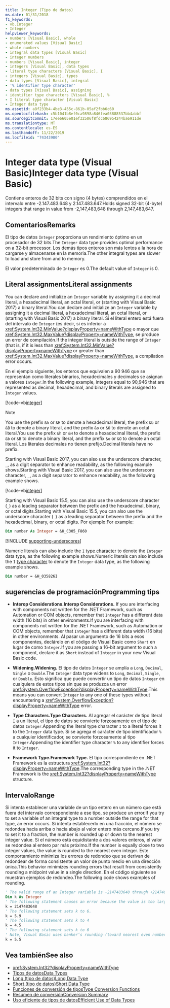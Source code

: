 ```yaml
---
title: Integer (Tipo de datos)
ms.date: 01/31/2018
f1_keywords:
- vb.Integer
- Integer
helpviewer_keywords:
- numbers [Visual Basic], whole
- enumerated values [Visual Basic]
- whole numbers
- integral data types [Visual Basic]
- integer numbers
- numbers [Visual Basic], integer
- integers [Visual Basic], data types
- literal type characters [Visual Basic], I
- integers [Visual Basic], types
- data types [Visual Basic], integral
- '% identifier type character'
- data types [Visual Basic], assigning
- identifier type characters [Visual Basic], %
- I literal type character [Visual Basic]
- Integer data type
ms.assetid: a8f233b4-4be3-455c-861b-05af2fbb6c60
ms.openlocfilehash: c5b1041b8ef0ca9898a846fea03888537bb4abbf
ms.sourcegitcommit: 17ee6605e01ef32506f8fdc686954244ba6911de
ms.translationtype: MT
ms.contentlocale: es-ES
ms.lasthandoff: 11/22/2019
ms.locfileid: "74343980"
---
```

# <a name="integer-data-type-visual-basic"></a><span data-ttu-id="eb6b4-102">Integer data type (Visual Basic)</span><span class="sxs-lookup"><span data-stu-id="eb6b4-102">Integer data type (Visual Basic)</span></span>

<span data-ttu-id="eb6b4-103">Contiene enteros de 32 bits con signo (4 bytes) comprendidos en el intervalo entre -2.147.483.648 y 2.147.483.647.</span><span class="sxs-lookup"><span data-stu-id="eb6b4-103">Holds signed 32-bit (4-byte) integers that range in value from -2,147,483,648 through 2,147,483,647.</span></span>  
  
## <a name="remarks"></a><span data-ttu-id="eb6b4-104">Comentarios</span><span class="sxs-lookup"><span data-stu-id="eb6b4-104">Remarks</span></span>

 <span data-ttu-id="eb6b4-105">El tipo de datos `Integer` proporciona un rendimiento óptimo en un procesador de 32 bits.</span><span class="sxs-lookup"><span data-stu-id="eb6b4-105">The `Integer` data type provides optimal performance on a 32-bit processor.</span></span> <span data-ttu-id="eb6b4-106">Los demás tipos enteros son más lentos a la hora de cargarse y almacenarse en la memoria.</span><span class="sxs-lookup"><span data-stu-id="eb6b4-106">The other integral types are slower to load and store from and to memory.</span></span>  
  
 <span data-ttu-id="eb6b4-107">El valor predeterminado de `Integer` es 0.</span><span class="sxs-lookup"><span data-stu-id="eb6b4-107">The default value of `Integer` is 0.</span></span>  

## <a name="literal-assignments"></a><span data-ttu-id="eb6b4-108">Literal assignments</span><span class="sxs-lookup"><span data-stu-id="eb6b4-108">Literal assignments</span></span>

<span data-ttu-id="eb6b4-109">You can declare and initialize an `Integer` variable by assigning it a decimal literal, a hexadecimal literal, an octal literal, or (starting with Visual Basic 2017) a binary literal.</span><span class="sxs-lookup"><span data-stu-id="eb6b4-109">You can declare and initialize an `Integer` variable by assigning it a decimal literal, a hexadecimal literal, an octal literal, or (starting with Visual Basic 2017) a binary literal.</span></span> <span data-ttu-id="eb6b4-110">Si el literal entero está fuera del intervalo de `Integer` (es decir, si es inferior a <xref:System.Int32.MinValue?displayProperty=nameWithType> o mayor que <xref:System.Int32.MaxValue?displayProperty=nameWithType>, se produce un error de compilación.</span><span class="sxs-lookup"><span data-stu-id="eb6b4-110">If the integer literal is outside the range of `Integer` (that is, if it is less than <xref:System.Int32.MinValue?displayProperty=nameWithType> or greater than <xref:System.Int32.MaxValue?displayProperty=nameWithType>, a compilation error occurs.</span></span>

<span data-ttu-id="eb6b4-111">En el ejemplo siguiente, los enteros que equivalen a 90 946 que se representan como literales binarios, hexadecimales y decimales se asignan a valores `Integer`.</span><span class="sxs-lookup"><span data-stu-id="eb6b4-111">In the following example, integers equal to 90,946 that are represented as decimal, hexadecimal, and binary literals are assigned to `Integer` values.</span></span>

[!code-vb[integer](../../../../samples/snippets/visualbasic/language-reference/data-types/numeric-literals.vb#Int)]  

> [!NOTE]
> <span data-ttu-id="eb6b4-112">You use the prefix `&h` or `&H` to denote a hexadecimal literal, the prefix `&b` or `&B` to denote a binary literal, and the prefix `&o` or `&O` to denote an octal literal.</span><span class="sxs-lookup"><span data-stu-id="eb6b4-112">You use the prefix `&h` or `&H` to denote a hexadecimal literal, the prefix `&b` or `&B` to denote a binary literal, and the prefix `&o` or `&O` to denote an octal literal.</span></span> <span data-ttu-id="eb6b4-113">Los literales decimales no tienen prefijo.</span><span class="sxs-lookup"><span data-stu-id="eb6b4-113">Decimal literals have no prefix.</span></span>

<span data-ttu-id="eb6b4-114">Starting with Visual Basic 2017, you can also use the underscore character, `_`, as a digit separator to enhance readability, as the following example shows.</span><span class="sxs-lookup"><span data-stu-id="eb6b4-114">Starting with Visual Basic 2017, you can also use the underscore character, `_`, as a digit separator to enhance readability, as the following example shows.</span></span>

[!code-vb[integer](../../../../samples/snippets/visualbasic/language-reference/data-types/numeric-literals.vb#IntS)]  

<span data-ttu-id="eb6b4-115">Starting with Visual Basic 15.5, you can also use the underscore character (`_`) as a leading separator between the prefix and the hexadecimal, binary, or octal digits.</span><span class="sxs-lookup"><span data-stu-id="eb6b4-115">Starting with Visual Basic 15.5, you can also use the underscore character (`_`) as a leading separator between the prefix and the hexadecimal, binary, or octal digits.</span></span> <span data-ttu-id="eb6b4-116">Por ejemplo:</span><span class="sxs-lookup"><span data-stu-id="eb6b4-116">For example:</span></span>

```vb
Dim number As Integer = &H_C305_F860
```

[!INCLUDE [supporting-underscores](../../../../includes/vb-separator-langversion.md)]

<span data-ttu-id="eb6b4-117">Numeric literals can also include the `I` [type character](../../programming-guide/language-features/data-types/type-characters.md) to denote the `Integer` data type, as the following example shows.</span><span class="sxs-lookup"><span data-stu-id="eb6b4-117">Numeric literals can also include the `I` [type character](../../programming-guide/language-features/data-types/type-characters.md) to denote the `Integer` data type, as the following example shows.</span></span>

```vb
Dim number = &H_035826I
```

## <a name="programming-tips"></a><span data-ttu-id="eb6b4-118">sugerencias de programación</span><span class="sxs-lookup"><span data-stu-id="eb6b4-118">Programming tips</span></span>

- <span data-ttu-id="eb6b4-119">**Interop Considerations.**</span><span class="sxs-lookup"><span data-stu-id="eb6b4-119">**Interop Considerations.**</span></span> <span data-ttu-id="eb6b4-120">If you are interfacing with components not written for the .NET Framework, such as Automation or COM objects, remember that `Integer` has a different data width (16 bits) in other environments.</span><span class="sxs-lookup"><span data-stu-id="eb6b4-120">If you are interfacing with components not written for the .NET Framework, such as Automation or COM objects, remember that `Integer` has a different data width (16 bits) in other environments.</span></span> <span data-ttu-id="eb6b4-121">Al pasar un argumento de 16 bits a esos componentes, declárelo en el código de Visual Basic como `Short` en lugar de como `Integer`.</span><span class="sxs-lookup"><span data-stu-id="eb6b4-121">If you are passing a 16-bit argument to such a component, declare it as `Short` instead of `Integer` in your new Visual Basic code.</span></span>  
  
- <span data-ttu-id="eb6b4-122">**Widening.**</span><span class="sxs-lookup"><span data-stu-id="eb6b4-122">**Widening.**</span></span> <span data-ttu-id="eb6b4-123">El tipo de datos `Integer` se amplía a `Long`, `Decimal`, `Single` o `Double`.</span><span class="sxs-lookup"><span data-stu-id="eb6b4-123">The `Integer` data type widens to `Long`, `Decimal`, `Single`, or `Double`.</span></span> <span data-ttu-id="eb6b4-124">Esto significa que puede convertir un tipo de datos `Integer` en cualquiera de estos tipos sin que se produzca un error <xref:System.OverflowException?displayProperty=nameWithType>.</span><span class="sxs-lookup"><span data-stu-id="eb6b4-124">This means you can convert `Integer` to any one of these types without encountering a <xref:System.OverflowException?displayProperty=nameWithType> error.</span></span>  
  
- <span data-ttu-id="eb6b4-125">**Type Characters.**</span><span class="sxs-lookup"><span data-stu-id="eb6b4-125">**Type Characters.**</span></span> <span data-ttu-id="eb6b4-126">Al agregar el carácter de tipo literal `I` a un literal, el tipo de datos se convierte forzosamente en el tipo de datos `Integer`.</span><span class="sxs-lookup"><span data-stu-id="eb6b4-126">Appending the literal type character `I` to a literal forces it to the `Integer` data type.</span></span> <span data-ttu-id="eb6b4-127">Si se agrega el carácter de tipo identificador `%` a cualquier identificador, se convierte forzosamente al tipo `Integer`.</span><span class="sxs-lookup"><span data-stu-id="eb6b4-127">Appending the identifier type character `%` to any identifier forces it to `Integer`.</span></span>  
  
- <span data-ttu-id="eb6b4-128">**Framework Type.**</span><span class="sxs-lookup"><span data-stu-id="eb6b4-128">**Framework Type.**</span></span> <span data-ttu-id="eb6b4-129">El tipo correspondiente en .NET Framework es la estructura <xref:System.Int32?displayProperty=nameWithType>.</span><span class="sxs-lookup"><span data-stu-id="eb6b4-129">The corresponding type in the .NET Framework is the <xref:System.Int32?displayProperty=nameWithType> structure.</span></span>  
  
## <a name="range"></a><span data-ttu-id="eb6b4-130">Intervalo</span><span class="sxs-lookup"><span data-stu-id="eb6b4-130">Range</span></span>

<span data-ttu-id="eb6b4-131">Si intenta establecer una variable de un tipo entero en un número que está fuera del intervalo correspondiente a ese tipo, se produce un error.</span><span class="sxs-lookup"><span data-stu-id="eb6b4-131">If you try to set a variable of an integral type to a number outside the range for that type, an error occurs.</span></span> <span data-ttu-id="eb6b4-132">Si intenta establecerlo en una fracción, el número se redondea hacia arriba o hacia abajo al valor entero más cercano.</span><span class="sxs-lookup"><span data-stu-id="eb6b4-132">If you try to set it to a fraction, the number is rounded up or down to the nearest integer value.</span></span> <span data-ttu-id="eb6b4-133">Si el número está equidistante a dos valores enteros, el valor se redondea al entero par más próximo.</span><span class="sxs-lookup"><span data-stu-id="eb6b4-133">If the number is equally close to two integer values, the value is rounded to the nearest even integer.</span></span> <span data-ttu-id="eb6b4-134">Este comportamiento minimiza los errores de redondeo que se derivan de redondear de forma consistente un valor de punto medio en una dirección única.</span><span class="sxs-lookup"><span data-stu-id="eb6b4-134">This behavior minimizes rounding errors that result from consistently rounding a midpoint value in a single direction.</span></span> <span data-ttu-id="eb6b4-135">En el código siguiente se muestran ejemplos de redondeo.</span><span class="sxs-lookup"><span data-stu-id="eb6b4-135">The following code shows examples of rounding.</span></span>  

```vb  
' The valid range of an Integer variable is -2147483648 through +2147483647.  
Dim k As Integer  
' The following statement causes an error because the value is too large.  
k = 2147483648  
' The following statement sets k to 6.  
k = 5.9  
' The following statement sets k to 4  
k = 4.5  
' The following statement sets k to 6  
' Note, Visual Basic uses banker’s rounding (toward nearest even number)  
k = 5.5  
```

## <a name="see-also"></a><span data-ttu-id="eb6b4-136">Vea también</span><span class="sxs-lookup"><span data-stu-id="eb6b4-136">See also</span></span>

- <xref:System.Int32?displayProperty=nameWithType>
- [<span data-ttu-id="eb6b4-137">Tipos de datos</span><span class="sxs-lookup"><span data-stu-id="eb6b4-137">Data Types</span></span>](../../../visual-basic/language-reference/data-types/index.md)
- [<span data-ttu-id="eb6b4-138">Long (tipo de datos)</span><span class="sxs-lookup"><span data-stu-id="eb6b4-138">Long Data Type</span></span>](../../../visual-basic/language-reference/data-types/long-data-type.md)
- [<span data-ttu-id="eb6b4-139">Short (tipo de datos)</span><span class="sxs-lookup"><span data-stu-id="eb6b4-139">Short Data Type</span></span>](../../../visual-basic/language-reference/data-types/short-data-type.md)
- [<span data-ttu-id="eb6b4-140">Funciones de conversión de tipos</span><span class="sxs-lookup"><span data-stu-id="eb6b4-140">Type Conversion Functions</span></span>](../../../visual-basic/language-reference/functions/type-conversion-functions.md)
- [<span data-ttu-id="eb6b4-141">Resumen de conversión</span><span class="sxs-lookup"><span data-stu-id="eb6b4-141">Conversion Summary</span></span>](../../../visual-basic/language-reference/keywords/conversion-summary.md)
- [<span data-ttu-id="eb6b4-142">Uso eficiente de tipos de datos</span><span class="sxs-lookup"><span data-stu-id="eb6b4-142">Efficient Use of Data Types</span></span>](../../../visual-basic/programming-guide/language-features/data-types/efficient-use-of-data-types.md)
